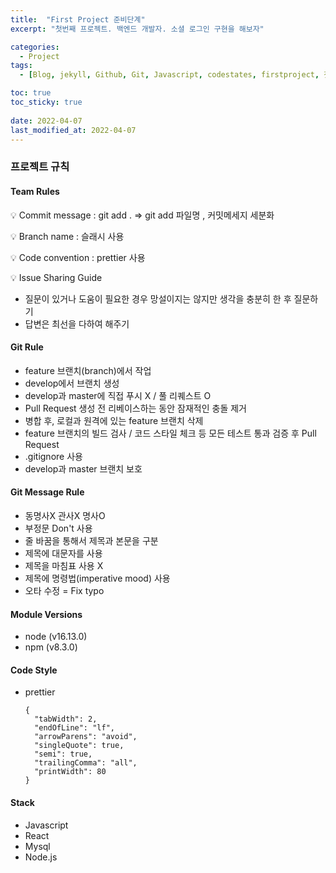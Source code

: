 ```yaml
---
title:  "First Project 준비단계"
excerpt: "첫번째 프로젝트. 백엔드 개발자. 소셜 로그인 구현을 해보자"

categories:
  - Project
tags:
  - [Blog, jekyll, Github, Git, Javascript, codestates, firstproject, 첫번째 프로젝트, 코드스테이츠, 백엔드, 프론트엔드]

toc: true
toc_sticky: true
 
date: 2022-04-07
last_modified_at: 2022-04-07
---
```


### 프로젝트 규칙

#### Team Rules
💡 Commit message : git add . ⇒ git add 파일명 , 커밋메세지 세분화

💡 Branch name : 슬래시 사용

💡 Code convention : prettier 사용

💡 Issue Sharing Guide
  * 질문이 있거나 도움이 필요한 경우 망설이지는 않지만 생각을 충분히 한 후 질문하기
  * 답변은 최선을 다하여 해주기

#### Git Rule
* feature 브랜치(branch)에서 작업
* develop에서 브랜치 생성
* develop과 master에 직접 푸시 X / 풀 리퀘스트 O
* Pull Request 생성 전 리베이스하는 동안 잠재적인 충돌 제거
* 병합 후, 로컬과 원격에 있는 feature 브랜치 삭제
* feature 브랜치의 빌드 검사 / 코드 스타일 체크 등 모든 테스트 통과 검증 후 Pull Request
* .gitignore 사용
* develop과 master 브랜치 보호

#### Git Message Rule
* 동명사X 관사X 명사O
* 부정문 Don't 사용
* 줄 바꿈을 통해서 제목과 본문을 구분
* 제목에 대문자를 사용
* 제목을 마침표 사용 X
* 제목에 명령법(imperative mood) 사용
* 오타 수정 = Fix typo

#### Module Versions
* node (v16.13.0)
* npm (v8.3.0)

#### Code Style
* prettier
  ```
  {
    "tabWidth": 2,
    "endOfLine": "lf",
    "arrowParens": "avoid",
    "singleQuote": true,
    "semi": true,
    "trailingComma": "all",
    "printWidth": 80
  }
  ```

#### Stack
* Javascript
* React
* Mysql
* Node.js
